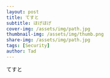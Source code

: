 ```yaml
---
layout: post
title: てすと
subtitle: ほげほげ
cover-img: /assets/img/path.jpg
thumbnail-img: /assets/img/thumb.png
share-img: /assets/img/path.jpg
tags: [Security]
author: Tad
---
```


てすと
